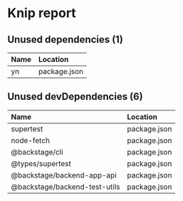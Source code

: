 # Knip report

## Unused dependencies (1)

| Name | Location     |
|:---|:-------------|
| yn | package.json |

## Unused devDependencies (6)

| Name                          | Location     |
|:------------------------------|:-------------|
| supertest                     | package.json |
| node-fetch                    | package.json |
| @backstage/cli                | package.json |
| @types/supertest              | package.json |
| @backstage/backend-app-api    | package.json |
| @backstage/backend-test-utils | package.json |

